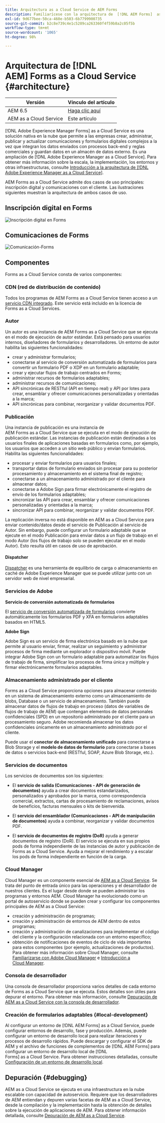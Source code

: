 ```yaml
---
title: Arquitectura as a Cloud Service de AEM Forms
description: Familiarícese con la arquitectura de  [!DNL AEM Forms]  as a Cloud Service para conocer los aspectos de escalabilidad, resiliencia y rendimiento de la plataforma.
exl-id: 9d677bee-50ca-460e-b503-6b7799900735
source-git-commit: b2c8e739c4e1c5289ca263360f4f59b8a2c05f5b
workflow-type: tm+mt
source-wordcount: '1065'
ht-degree: 98%

---
```


# Arquitectura de [!DNL AEM] Forms as a Cloud Service {#architecture}

| Versión | Vínculo del artículo |
| -------- | ---------------------------- |
| AEM 6.5 | [Haga clic aquí](https://experienceleague.adobe.com/docs/experience-manager-65/forms/install-aem-forms/aem-forms-architecture-deployment.html) |
| AEM as a Cloud Service | Este artículo |

[!DNL Adobe Experience Manager Forms] as a Cloud Service es una solución nativa en la nube que permite a las empresas crear, administrar, publicar y actualizar comunicaciones y formularios digitales complejos a la vez que integran los datos enviados con procesos back-end y reglas comerciales y guardan datos en un almacén de datos externo. Es una ampliación de [!DNL Adobe Experience Manager as a Cloud Service]. Para obtener más información sobre la escala, la implementación, los entornos y otras infraestructuras, consulte [Introducción a la arquitectura de [!DNL Adobe Experience Manager as a Cloud Service]](https://experienceleague.adobe.com/docs/experience-manager-cloud-service/core-concepts/architecture.html?lang=es).

AEM Forms as a Cloud Service admite dos casos de uso principales: inscripción digital y comunicaciones con el cliente. Las ilustraciones siguientes muestran la arquitectura de ambos casos de uso.

## Inscripción digital en Forms

![Inscripción digital en Forms](assets/forms-cloud-service-architecture-forms-digital-enrollment.svg)

## Comunicaciones de Forms

![Comunicación-Forms](assets/forms-cloud-service-architecture-forms-communications.svg)

## Componentes

Forms as a Cloud Service consta de varios componentes:

### CDN (red de distribución de contenido)

Todos los programas de AEM Forms as a Cloud Service tienen acceso a un [servicio CDN integrado](https://experienceleague.adobe.com/docs/experience-manager-cloud-service/content/implementing/content-delivery/cdn.html?lang=es). Este servicio está incluido en la licencia de Forms as a Cloud Services.

### Autor

Un autor es una instancia de AEM Forms as a Cloud Service que se ejecuta en el modo de ejecución de autor estándar. Está pensado para usuarios internos, diseñadores de formularios y desarrolladores. Un entorno de autor habilita las siguientes funcionalidades:

* crear y administrar formularios;
* conectarse al servicio de conversión automatizada de formularios para convertir un formulario PDF o XDP en un formulario adaptable;
* crear y ejecutar flujos de trabajo centrados en Forms;
* administrar recursos de formularios adaptables;
* administrar recursos de comunicaciones;
* API sincrónicas de RESTful (API en tiempo real) y API por lotes para crear, ensamblar y ofrecer comunicaciones personalizadas y orientadas a la marca;
* API sincrónicas para combinar, reorganizar y validar documentos PDF.

### Publicación

Una instancia de publicación es una instancia de AEM Forms as a Cloud Service que se ejecuta en el modo de ejecución de publicación estándar. Las instancias de publicación están destinadas a los usuarios finales de aplicaciones basadas en formularios como, por ejemplo, los usuarios que acceden a un sitio web público y envían formularios. Habilita las siguientes funcionalidades:

* procesar y enviar formularios para usuarios finales;
* transportar datos de formulario enviados sin procesar para su posterior procesamiento y almacenamiento en el sistema final de registro;
* conectarse a un almacenamiento administrado por el cliente para almacenar datos;
* conectarse a Adobe Sign para firmar electrónicamente el registro de envío de los formularios adaptables;
* sincronizar las API para crear, ensamblar y ofrecer comunicaciones personalizadas y orientadas a la marca;
* sincronizar API para combinar, reorganizar y validar documentos PDF.

La replicación inversa no está disponible en AEM as a Cloud Service para enviar contenido/datos desde el servicio de Publicación al servicio de Autor. Sin embargo, puede configurar un formulario adaptable que se ejecute en el modo Publicación para enviar datos a un flujo de trabajo en el modo Autor (los flujos de trabajo solo se pueden ejecutar en el modo Autor). Esto resulta útil en casos de uso de aprobación.

#### Dispatcher

[Dispatcher](https://experienceleague.adobe.com/docs/experience-manager-cloud-service/content/implementing/content-delivery/disp-overview.html?lang=es) es una herramienta de equilibrio de carga o almacenamiento en caché de Adobe Experience Manager que se puede utilizar junto con un servidor web de nivel empresarial.

### Servicios de Adobe

**Servicio de conversión automatizada de formularios**

El [servicio de conversión automatizada de formularios](https://experienceleague.adobe.com/docs/aem-forms-automated-conversion-service/using/introduction.html?lang=es) convierte automáticamente los formularios PDF y XFA en formularios adaptables basados en HTML5.

**Adobe Sign**

Adobe Sign es un servicio de firma electrónica basado en la nube que permite al usuario enviar, firmar, realizar un seguimiento y administrar procesos de firma mediante un explorador o dispositivo móvil. Puede integrar Adobe Sign con un formulario adaptable para automatizar los flujos de trabajo de firma, simplificar los procesos de firma única y múltiple y firmar electrónicamente formularios adaptables.

<!-- **PDF Service API**
Adobe’s PDF Services API lets create, combine, export, and extract data from PDFs through powerful and flexible cloud-based APIs. -->

### Almacenamiento administrado por el cliente

Forms as a Cloud Service proporciona opciones para almacenar contenido en un sistema de almacenamiento externo como un almacenamiento de blobs, Database o un servicio de almacenamiento. También puede almacenar datos de flujos de trabajo en proceso (datos de variables de flujos de trabajo de AEM) que contengan elementos de datos personales confidenciales (SPD) en un repositorio administrado por el cliente para un procesamiento seguro. Adobe recomienda almacenar los datos confidenciales únicamente en un almacenamiento administrado por el cliente.

Puede usar el **conector de almacenamiento unificado** para conectarse a Blob Storage y el **modelo de datos de formulario** para conectarse a bases de datos o servicios back-end (RESTful, SOAP, Azure Blob Storage, etc.).

### Servicios de documentos

Los servicios de documentos son los siguientes:

* El **servicio de salida (Comunicaciones - API de generación de documentos)** ayuda a crear documentos estandarizados, personalizados y aprobados por la marca, como correspondencia comercial, extractos, cartas de procesamiento de reclamaciones, avisos de beneficios, facturas mensuales o kits de bienvenida.

* El **servicio del ensamblador (Comunicaciones - API de manipulación de documentos)** ayuda a combinar, reorganizar y validar documentos PDF.

* El **servicio de documentos de registro (DoR)** ayuda a generar documentos de registro (DoR). El servicio se ejecuta en sus propios pods de forma independiente de las instancias de autor y publicación de Forms as a Cloud Service. Ayuda a mejorar el rendimiento y a escalar los pods de forma independiente en función de la carga.

### Cloud Manager

Cloud Manager es un componente esencial de [AEM as a Cloud Service](https://experienceleague.adobe.com/docs/experience-manager-cloud-service/overview/introduction.html?lang=es). Se trata del punto de entrada único para las operaciones y el desarrollador de nuestros clientes. Es el lugar desde donde se pueden administrar los programas y entornos AEM. Cloud Manager ha evolucionado como un portal de autoservicio donde se pueden crear y configurar los componentes principales de AEM as a Cloud Service:

* creación y administración de programas;
* creación y administración de entornos de AEM dentro de estos programas;
* creación y administración de canalizaciones para implementar el código del cliente y la configuración relacionada con un entorno específico;
* obtención de notificaciones de eventos de ciclo de vida importantes para estos componentes (por ejemplo, actualizaciones de productos). Para obtener más información sobre Cloud Manager, consulte [Familiarizarse con Adobe Cloud Manager](https://experienceleague.adobe.com/docs/experience-manager-learn/foundation/cloud-manager/understand-cloud-manager-for-aem.html?lang=es) e [Introducción a Cloud Manager](https://experienceleague.adobe.com/docs/experience-manager-cloud-manager/using/introduction-to-cloud-manager.html?lang=es).

### Consola de desarrollador

Una consola de desarrollador proporciona varios detalles de cada entorno de Forms as a Cloud Service que se ejecuta. Estos detalles son útiles para depurar el entorno. Para obtener más información, consulte [Depuración de AEM as a Cloud Service con la consola de desarrollador](https://experienceleague.adobe.com/docs/experience-manager-learn/cloud-service/debugging/debugging-aem-as-a-cloud-service/developer-console.html?lang=es).

<!--

+++CDN (Content Delivery Network):

Every AEM Forms as a Cloud Service program has access to Fastly CDN service. It is included in the licence of Forms as a Cloud Services.

+++

+++Adaptive Forms
Adaptive Forms enable customers to author web-friendly reflowable web forms and fragments that are used by the customers for their data capture needs. This feature enables customers to manage their complex data capture needs easily, by leveraging multiple integrations with Adobe Sign, Document Services, Form Data Model, Automated Forms Conversion service, and more.

+++

+++Automated Forms Conversion Service (AFCS)
Automated Forms Conversion service helps accelerate digitization and modernization of data capture experience through automated conversion of PDF forms to adaptive forms. The service, powered by Adobe Sensei, automatically converts your PDF forms to device-friendly, responsive, and HTML5-based adaptive forms. While leveraging the existing investments in PDF Forms and XFA, the service also applies appropriate validations, styling, and layout to adaptive form fields during conversion.

+++

+++Form Data Model
The Form Data Model (FDM) feature is the standard way of creating data integrations with external/internal data sources and using them across the different Forms as a Cloud Service features. FDM provides a rich editor for customers to integrate, define, and manage relationships between the different entities and data sources and perform operations on them. Form data is stored in a data store hosted on the customer premises. Organizations can also use blob store hosted by the cloud provider and Adobe Experince Platform to store data.

+++

+++Forms Workflows
Forms-centric workflows is an extension to the default AEM Workflow and provides our customers with additional workflow capabilities like Form Data review, task assignment, and document services invocation.

+++

+++Communications
Forms as a Cloud Service offering consists of multiple services tailored specifically for document processing.

+++

+++Document of Record
A Document of Record is a PDF version of a form. It provides an ability to keep a record of the information  that you provide and submit in an Adaptive Form in PDF fromat. The service provides a default DoR template and tools to develop a custom template.

+++

## Terminologies

<!-- ## Cloud Manager{#cloud-manager}

Cloud Manager is an essential component to [AEM as a Cloud Service](https://experienceleague.adobe.com/docs/experience-manager-cloud-service/overview/introduction.html?lang=en). Each new tenant of the [!DNL AEM Forms] as a Cloud Service is first provisioned for Cloud Manager access. Cloud Manager is the single-entry point for the operations and developer persona of our customers. It is the place from where the AEM programs and environments can be managed. Cloud Manager has evolved as a self-service portal where the main components of the AEM as a Cloud Service can be created and configured:

* Creating and managing programs
* Creating and managing the AEM environments within the programs
* Creating and managing the pipelines for deploying the customer code and configuration to a particular environment
* Getting notified of important lifecycle events for these components (for example, product updates)
For more information about Cloud Manager, see [Understand Adobe Cloud Manager](https://experienceleague.adobe.com/docs/experience-manager-learn/foundation/cloud-manager/understand-cloud-manager-for-aem.html) and [Introduction to Cloud Manager](https://experienceleague.adobe.com/docs/experience-manager-cloud-manager/using/introduction-to-cloud-manager.html).

## Users and Authentication {#users-and-authentication}

AEM as a Cloud Service includes Admin Console support for AEM instances and Adobe Identity Management System (IMS) based authentication. The Admin Console allows administrators to centrally manage all Experience Cloud users. Users and Groups can be assigned to product profiles associated with AEM as a Cloud Service instances, allowing them to log in to that instance. For more information about users, authentication, and, and accessing an instance of AEM as a Cloud Service, see [IMS Support for [!DNL Adobe Experience Manager] as a Cloud Service](https://experienceleague.adobe.com/docs/experience-manager-cloud-service/security/ims-support.html?lang=en#introduction).

Various personas are involved in a typical [!DNL AEM Forms] project. After you log in to your [!DNL AEM Forms] as a Cloud Service instance, you can [add users in admin console](https://experienceleague.adobe.com/docs/experience-manager-cloud-service/security/ims-support.html) for personas applicable to your organization or project and [assign users to built-in groups](forms-groups-privileges-tasks.md) to provide them required privileges.

To learn various in-built [!DNL AEM Forms] specific user groups and privileges available on [!DNL AEM Forms] as a Cloud Services instance, see [Configure, user, roles and groups](forms-groups-privileges-tasks.md). 

## Developer Experience {#developer-experience}

The new architecture supporting AEM as a Cloud Service brings some key changes to the overall developer experience. One of the major goals for the changes to developer experience is to allow migration to AEM as a Cloud Service as quickly as possible, with little modifications to existing custom code.

## Cloud development {#cloud-development}

Here are the guidelines to run your existing code smoothly on AEM as a Cloud Service environment:

* Store your code and configurations to the Git repository of the associated Cloud Manager program. It makes managing and integrating code with CI/CD a breeze.  
* Make application code and configuration compatible with the baseline [!DNL AEM Forms] images. Using the latest APIs helps to build faster and secure applications.
* Use the Cloud Manager pipeline associated with the Cloud Manager environment to build and deploy applications. It helps you bring the latest features and bug fixed for [!DNL AEM Forms] as a Cloud Service to your environment.
* Try that your custom applications pass all the code quality, security, and performance gates enforced in the pipeline. It helps build secure and better performing applications which leads to better customer experience. You can always use Cloud Manager UI to skip some checks.
This process is commonly referred to as cloud-first development. [!DNL AEM Forms] as a Cloud Service also provides an SDK to support rapid development before the pending code and configuration changes are attempted in the cloud.
Some interfaces that were previously part of the AEM QuickStart are no longer available to the users of the AEM as a Cloud Service environment. For instance, the Web Console where OSGI bundles and their associated configuration are managed. The CRXDE Lite content repository browser becomes only accessible on non-production environment types. A subset of the Web Console functionalities that developers require, especially when it comes to diagnostics and status purposes, is made available via a new developer console.
Also, one of the most common requirements for developers is quick access to the log files of the various environments. With [!DNL AEM Cloud Service], the log files of the different nodes in the Author, Publish are made available via the Cloud Manager, either in the form of files that can be downloaded or via APIs for tailing the logs. Due to the clear separation of code and content, developers can use a particular process for updating content as part of a deployment. The typical use cases for mutable content are:
* Standard “default” content that is part of the customer project (for example, folders, templates, workflows...)
* Search index definitions
* ACLs and permissions
* Service users and user groups
Set up your development environment, [Configure your CI/CD Pipeline](https://experienceleague.adobe.com/docs/experience-manager-cloud-manager/using/how-to-use/configuring-pipeline.html), and learn to [deploy your code](https://experienceleague.adobe.com/docs/experience-manager-cloud-manager/using/how-to-use/deploying-code.html) on the environment. -->

### Creación de formularios adaptables {#local-development}

Al configurar un entorno de [!DNL AEM Forms] as a Cloud Service, puede configurar entornos de desarrollo, fase y producción. Además, puede configurar un entorno de desarrollo local para realizar iteraciones y procesos de desarrollo rápidos. Puede descargar y configurar el SDK de AEM y el archivo de funciones de complementos de [!DNL AEM Forms] para configurar un entorno de desarrollo local de [!DNL Forms] as a Cloud Service. Para obtener instrucciones detalladas, consulte [Configuración de un entorno de desarrollo local](setup-local-development-environment.md).

## Depuración {#debugging}

AEM as a Cloud Service se ejecuta en una infraestructura en la nube escalable con capacidad de autoservicio. Requiere que los desarrolladores de AEM entiendan y depuren varias facetas de AEM as a Cloud Service, desde la compilación y la implementación hasta la obtención de detalles sobre la ejecución de aplicaciones de AEM. Para obtener información detallada, consulte [Depuración de AEM as a Cloud Service](https://experienceleague.adobe.com/docs/experience-manager-learn/cloud-service/debugging/debugging-aem-as-a-cloud-service/overview.html?lang=es).
